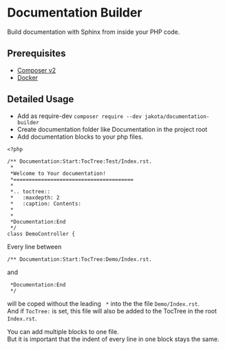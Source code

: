 # Documentation Builder

Build documentation with Sphinx from inside your PHP code.

## Prerequisites

- [Composer v2](https://getcomposer.org/download/)
- [Docker](https://www.docker.com/products/container-runtime)

## Detailed Usage

- Add as require-dev `composer require --dev jakota/documentation-builder`
- Create documentation folder like Documentation in the project root
- Add documentation blocks to your php files.

```text
<?php

/** Documentation:Start:TocTree:Test/Index.rst.
 *
 *Welcome to Your documentation!
 *=======================================
 *
 *.. toctree::
 *   :maxdepth: 2
 *   :caption: Contents:
 *
 *
 *Documentation:End
 */
class DemoController {
```

Every line between 

```text
/** Documentation:Start:TocTree:Demo/Index.rst.
```

and

```text
 *Documentation:End
 */
```

will be coped without the leading ` *` into the the file `Demo/Index.rst`.  
And if `TocTree:` is set, this file will also be added to the TocTree in the root `Index.rst`.

You can add multiple blocks to one file.  
But it is important that the indent of every line in one block stays the same.
